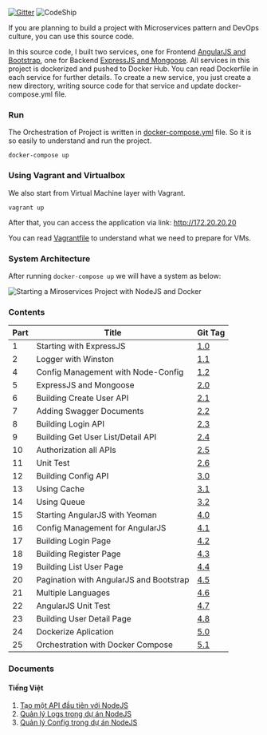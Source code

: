 [![Gitter](https://badges.gitter.im/thanhson1085/bean-seed.svg)](https://gitter.im/thanhson1085/bean-seed?utm_source=badge&utm_medium=badge&utm_campaign=pr-badge)
![CodeShip](https://codeship.com/projects/e11c9da0-e9c1-0133-a811-5a99213623df/status?branch=master)

If you are planning to build a project with Microservices pattern and DevOps culture, you can use this source code.

In this source code, I built two services, one for Frontend [AngularJS and Bootstrap](https://github.com/thanhson1085/bean-seed/tree/master/site-seed), one for Backend [ExpressJS and Mongoose](https://github.com/thanhson1085/bean-seed/tree/master/api-seed). All services in this project is dockerized and pushed to Docker Hub. You can read Dockerfile in each service for further details. To create a new service, you just create a new directory, writing source code for that service and update docker-compose.yml file.

### Run
The Orchestration of Project is written in [docker-compose.yml](https://github.com/thanhson1085/bean-seed/blob/master/docker-compose.yml) file. So it is so easily to understand and run the project.
```
docker-compose up
```

### Using Vagrant and Virtualbox
We also start from Virtual Machine layer with Vagrant.
```
vagrant up
```
After that, you can access the application via link: http://172.20.20.20

You can read [Vagrantfile](https://github.com/thanhson1085/bean-seed/blob/master/Vagrantfile) to understand what we need to prepare for VMs.

### System Architecture
After running `docker-compose up` we will have a system as below:

![Starting a Miroservices Project with NodeJS and Docker](https://sonnguyen.ws/wp-content/uploads/2016/07/docker-compose-orchestration.png)


### Contents

| Part | Title                       | Git Tag |
|------|-----------------------------|---------|
| 1    | Starting with ExpressJS     |  [1.0](https://github.com/thanhson1085/bean-seed/tree/1.0)|
| 2    | Logger with Winston     |  [1.1](https://github.com/thanhson1085/bean-seed/tree/1.1)|
| 4    | Config Management with Node-Config     |  [1.2](https://github.com/thanhson1085/bean-seed/tree/1.2)|
| 5    | ExpressJS and Mongoose     |  [2.0](https://github.com/thanhson1085/bean-seed/tree/2.0)|
| 6    | Building Create User API     |  [2.1](https://github.com/thanhson1085/bean-seed/tree/2.1)|
| 7    | Adding Swagger Documents     |  [2.2](https://github.com/thanhson1085/bean-seed/tree/2.2)|
| 8    | Building Login API    |  [2.3](https://github.com/thanhson1085/bean-seed/tree/2.3)|
| 9    | Building Get User List/Detail API     |  [2.4](https://github.com/thanhson1085/bean-seed/tree/2.4)|
| 10    | Authorization all APIs     |  [2.5](https://github.com/thanhson1085/bean-seed/tree/2.5)|
| 11    | Unit Test     |  [2.6](https://github.com/thanhson1085/bean-seed/tree/2.6)|
| 12    | Building Config API     |  [3.0](https://github.com/thanhson1085/bean-seed/tree/3.0)|
| 13    | Using Cache     |  [3.1](https://github.com/thanhson1085/bean-seed/tree/3.1)|
| 14    | Using Queue     |  [3.2](https://github.com/thanhson1085/bean-seed/tree/3.2)|
| 15    | Starting AngularJS with Yeoman     |  [4.0](https://github.com/thanhson1085/bean-seed/tree/4.0)|
| 16    | Config Management for AngularJS     |  [4.1](https://github.com/thanhson1085/bean-seed/tree/4.1)|
| 17    | Building Login Page     |  [4.2](https://github.com/thanhson1085/bean-seed/tree/4.2)|
| 18    | Building Register Page     |  [4.3](https://github.com/thanhson1085/bean-seed/tree/4.3)|
| 19    | Building List User Page     |  [4.4](https://github.com/thanhson1085/bean-seed/tree/4.4)|
| 20    | Pagination with AngularJS and Bootstrap     |  [4.5](https://github.com/thanhson1085/bean-seed/tree/4.5)|
| 21    | Multiple Languages     |  [4.6](https://github.com/thanhson1085/bean-seed/tree/4.6)|
| 22    | AngularJS Unit Test     |  [4.7](https://github.com/thanhson1085/bean-seed/tree/4.7)|
| 23    | Building User Detail Page     |  [4.8](https://github.com/thanhson1085/bean-seed/tree/4.8)|
| 24    | Dockerize Aplication     |  [5.0](https://github.com/thanhson1085/bean-seed/tree/5.0)|
| 25    | Orchestration with Docker Compose     |  [5.1](https://github.com/thanhson1085/bean-seed/tree/5.1)|

### Documents

#### Tiếng Việt
1. [Tạo một API đầu tiên với NodeJS](https://sonnguyen.ws/vi/tao-mot-service-dau-tien-voi-nodejs/)
2. [Quản lý Logs trong dự án NodeJS](https://sonnguyen.ws/vi/quan-ly-logs-trong-du-nodejs/)
3. [Quản lý Config trong dự án NodeJS](https://sonnguyen.ws/vi/quan-ly-config-trong-du-nodejs/)

